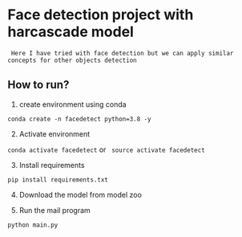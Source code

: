 # Face detection project with harcascade model
``` Here I have tried with face detection but we can apply similar concepts for other objects detection```


## How to run?

1. create environment using conda

```conda create -n facedetect python=3.8 -y ```

2. Activate environment

```conda activate facedetect```
or
``` source activate facedetect```

3. Install requirements

```pip install requirements.txt ```

4. Download the model from model zoo

5. Run the mail program

```python main.py```